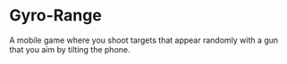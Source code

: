 # Gyro-Range
A mobile game where you shoot targets that appear randomly with a gun that you aim by tilting the phone.
